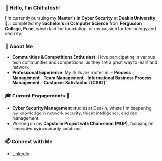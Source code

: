 ### 👋 Hello, I'm Chittatosh!

I'm currently pursuing my **Master's in Cyber Security** at **Deakin University** 🌱. 
I completed my **Bachelor's in Computer Science** from **Fergusson College, Pune**, which laid the foundation for my passion for technology and security.

### 🌟 About Me
- **Communities & Competitions Enthusiast**: I love participating in various tech communities and competitions, as they are a great way to learn and network.
- **Professional Experience**: My skills are rooted in:
                                                          - **Process Management**
                                                          - **Team Management**
                                                          - **International Business Process Management**
                                                          - **Customer Satisfaction (CSAT)** 
### 🎓 Current Engagements 🔭 
- **Cyber Security Management** studies at Deakin, where I'm deepening my knowledge in network security, threat intelligence, and risk management.
- Working on my **Capstone Project with Chameleon (MOP)**, focusing on innovative cybersecurity solutions.

### 📫 Connect with Me
- [LinkedIn](https://www.linkedin.com/in/chittatosh-patil)
